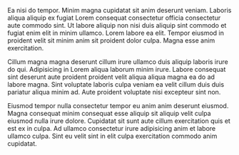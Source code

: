 Ea nisi do tempor. Minim magna cupidatat sit anim deserunt veniam. Laboris aliqua aliquip ex fugiat Lorem consequat consectetur officia consectetur aute commodo sint. Ut labore aliquip non nisi duis aliquip sint commodo et fugiat enim elit in minim ullamco. Lorem labore ea elit. Tempor eiusmod in proident velit sit minim anim sit proident dolor culpa. Magna esse anim exercitation.

Cillum magna magna deserunt cillum irure ullamco duis aliquip laboris irure do qui. Adipisicing in Lorem aliqua laborum minim irure. Labore consequat sint deserunt aute proident proident velit aliqua aliqua magna ea do ad labore magna. Sint voluptate laboris culpa veniam ea velit cillum duis duis pariatur aliqua minim ad. Aute proident voluptate nisi excepteur sint non.

Eiusmod tempor nulla consectetur tempor eu anim anim deserunt eiusmod. Magna consequat minim consequat esse aliquip sit aliquip velit culpa eiusmod nulla irure dolore. Cupidatat sit sunt aute cillum exercitation quis et est ex in culpa. Ad ullamco consectetur irure adipisicing anim et labore ullamco culpa. Sint eu velit sint in elit culpa exercitation commodo anim cupidatat.
